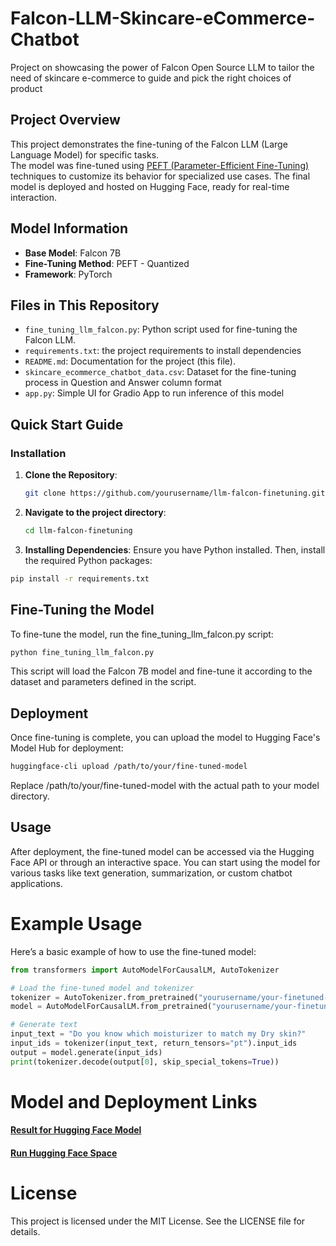 # Falcon-LLM-Skincare-eCommerce-Chatbot
Project on showcasing the power of Falcon Open Source LLM to tailor the need of skincare e-commerce to guide and pick the right choices of product

## Project Overview
This project demonstrates the fine-tuning of the Falcon LLM (Large Language Model) for specific tasks. <br/>The model was fine-tuned using [PEFT (Parameter-Efficient Fine-Tuning)](https://huggingface.co/docs/transformers/main/en/main_classes/model#transformers.PeftModel) techniques to customize its behavior for specialized use cases. The final model is deployed and hosted on Hugging Face, ready for real-time interaction.

## Model Information
- **Base Model**: Falcon 7B
- **Fine-Tuning Method**: PEFT - Quantized
- **Framework**: PyTorch

## Files in This Repository
- `fine_tuning_llm_falcon.py`: Python script used for fine-tuning the Falcon LLM.
- `requirements.txt`: the project requirements to install dependencies
- `README.md`: Documentation for the project (this file).
- `skincare_ecommerce_chatbot_data.csv`: Dataset for the fine-tuning process in Question and Answer column format
- `app.py`: Simple UI for Gradio App to run inference of this model

## Quick Start Guide

### Installation
1. **Clone the Repository**:
   ```bash
   git clone https://github.com/yourusername/llm-falcon-finetuning.git
   ```
2. **Navigate to the project directory**:
   ```bash
   cd llm-falcon-finetuning
   ```
3. **Installing Dependencies**:
   Ensure you have Python installed. Then, install the required Python packages:
  ```bash
  pip install -r requirements.txt
  ```

## Fine-Tuning the Model
To fine-tune the model, run the fine_tuning_llm_falcon.py script:
```bash
python fine_tuning_llm_falcon.py
```
This script will load the Falcon 7B model and fine-tune it according to the dataset and parameters defined in the script.

## Deployment
Once fine-tuning is complete, you can upload the model to Hugging Face's Model Hub for deployment:
```bash
huggingface-cli upload /path/to/your/fine-tuned-model
```
Replace /path/to/your/fine-tuned-model with the actual path to your model directory.

## Usage
After deployment, the fine-tuned model can be accessed via the Hugging Face API or through an interactive space. You can start using the model for various tasks like text generation, summarization, or custom chatbot applications.

# Example Usage
Here’s a basic example of how to use the fine-tuned model:
```python
from transformers import AutoModelForCausalLM, AutoTokenizer

# Load the fine-tuned model and tokenizer
tokenizer = AutoTokenizer.from_pretrained("yourusername/your-finetuned-model")
model = AutoModelForCausalLM.from_pretrained("yourusername/your-finetuned-model")

# Generate text
input_text = "Do you know which moisturizer to match my Dry skin?"
input_ids = tokenizer(input_text, return_tensors="pt").input_ids
output = model.generate(input_ids)
print(tokenizer.decode(output[0], skip_special_tokens=True))
```

# Model and Deployment Links
#### [Result for Hugging Face Model](https://huggingface.co/UrFavB0i/Fine-tuned-Falcon7B-skincare-chatbot)
#### [Run Hugging Face Space](https://huggingface.co/spaces/UrFavB0i/Skincare-ecommerce-assistant?logs=container)

# License
This project is licensed under the MIT License. See the LICENSE file for details.
   
